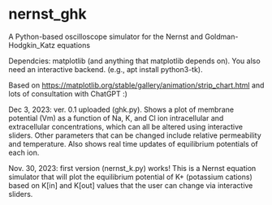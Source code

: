 # nernst_ghk
A Python-based oscilloscope simulator for the Nernst and Goldman-Hodgkin_Katz equations

Dependcies: matplotlib (and anything that matplotlib depends on). You also need an interactive backend. (e.g., apt install python3-tk). 

Based on https://matplotlib.org/stable/gallery/animation/strip_chart.html and lots of consultation with ChatGPT :)

Dec 3, 2023: ver. 0.1 uploaded (ghk.py). Shows a plot of membrane potential (Vm) as a function of Na, K, and Cl ion intracellular and extracellular concentrations, which can all be altered using interactive sliders. Other parameters that can be changed include relative permeability and temperature. Also shows real time updates of equilibrium potentials of each ion. 

Nov. 30, 2023: first version (nernst_k.py) works! This is a Nernst equation simulator that will plot the equilibrium potential of K+ (potassium cations) based on K[in] and K[out] values that the user can change via interactive sliders. 
